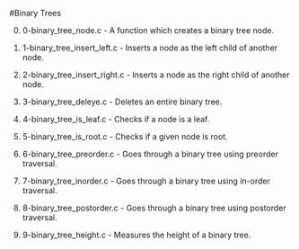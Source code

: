 #Binary Trees

0. 0-binary_tree_node.c - A function which creates a binary tree node.

1. 1-binary_tree_insert_left.c - Inserts a node as the left child of another node.

2. 2-binary_tree_insert_right.c - Inserts a node as the right child of another node.

3. 3-binary_tree_deleye.c - Deletes an entire binary tree.

4. 4-binary_tree_is_leaf.c - Checks if a node is a leaf.

5. 5-binary_tree_is_root.c - Checks if a given node is root.

6. 6-binary_tree_preorder.c - Goes through a binary tree using preorder traversal.

7. 7-binary_tree_inorder.c - Goes through a binary tree using in-order traversal.

8. 8-binary_tree_postorder.c - Goes through a binary tree using postorder traversal.

9. 9-binary_tree_height.c - Measures the height of a binary tree.
